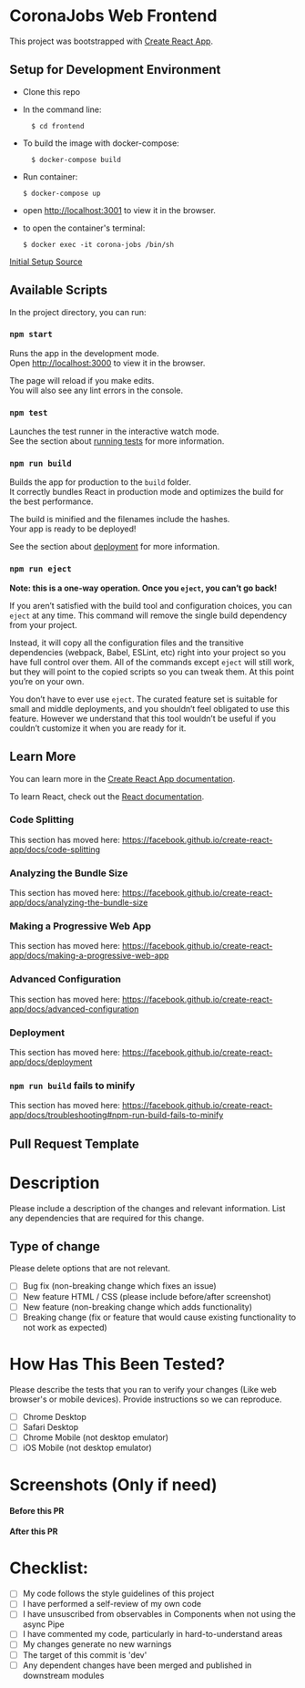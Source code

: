 # CoronaJobs Web Frontend

This project was bootstrapped with [Create React App](https://github.com/facebook/create-react-app).

## Setup for Development Environment

+ Clone this repo
+ In the command line:
  ```
    $ cd frontend
  ```
+ To build the image with docker-compose:
  ```
    $ docker-compose build
  ```
+ Run container:
  ```
  $ docker-compose up
  ```

+ open [http://localhost:3001](http://localhost:3001) to view it in the browser.

+ to open the container's terminal:
  ```
  $ docker exec -it corona-jobs /bin/sh
  ```

[Initial Setup Source](https://mherman.org/blog/dockerizing-a-react-app/)


## Available Scripts

In the project directory, you can run:

### `npm start`

Runs the app in the development mode.<br />
Open [http://localhost:3000](http://localhost:3000) to view it in the browser.

The page will reload if you make edits.<br />
You will also see any lint errors in the console.

### `npm test`

Launches the test runner in the interactive watch mode.<br />
See the section about [running tests](https://facebook.github.io/create-react-app/docs/running-tests) for more information.

### `npm run build`

Builds the app for production to the `build` folder.<br />
It correctly bundles React in production mode and optimizes the build for the best performance.

The build is minified and the filenames include the hashes.<br />
Your app is ready to be deployed!

See the section about [deployment](https://facebook.github.io/create-react-app/docs/deployment) for more information.

### `npm run eject`

**Note: this is a one-way operation. Once you `eject`, you can’t go back!**

If you aren’t satisfied with the build tool and configuration choices, you can `eject` at any time. This command will remove the single build dependency from your project.

Instead, it will copy all the configuration files and the transitive dependencies (webpack, Babel, ESLint, etc) right into your project so you have full control over them. All of the commands except `eject` will still work, but they will point to the copied scripts so you can tweak them. At this point you’re on your own.

You don’t have to ever use `eject`. The curated feature set is suitable for small and middle deployments, and you shouldn’t feel obligated to use this feature. However we understand that this tool wouldn’t be useful if you couldn’t customize it when you are ready for it.

## Learn More

You can learn more in the [Create React App documentation](https://facebook.github.io/create-react-app/docs/getting-started).

To learn React, check out the [React documentation](https://reactjs.org/).

### Code Splitting

This section has moved here: https://facebook.github.io/create-react-app/docs/code-splitting

### Analyzing the Bundle Size

This section has moved here: https://facebook.github.io/create-react-app/docs/analyzing-the-bundle-size

### Making a Progressive Web App

This section has moved here: https://facebook.github.io/create-react-app/docs/making-a-progressive-web-app

### Advanced Configuration

This section has moved here: https://facebook.github.io/create-react-app/docs/advanced-configuration

### Deployment

This section has moved here: https://facebook.github.io/create-react-app/docs/deployment

### `npm run build` fails to minify

This section has moved here: https://facebook.github.io/create-react-app/docs/troubleshooting#npm-run-build-fails-to-minify


## Pull Request Template

# Description
Please include a description of the changes and relevant information. List any dependencies that are required for this change.
## Type of change
Please delete options that are not relevant.
- [ ] Bug fix (non-breaking change which fixes an issue)
- [ ] New feature HTML / CSS (please include before/after screenshot)
- [ ] New feature (non-breaking change which adds functionality)
- [ ] Breaking change (fix or feature that would cause existing functionality to not work as expected)
# How Has This Been Tested?
Please describe the tests that you ran to verify your changes (Like web browser's or mobile devices). Provide instructions so we can reproduce.
- [ ] Chrome Desktop
- [ ] Safari Desktop
- [ ] Chrome Mobile (not desktop emulator)
- [ ] iOS Mobile (not desktop emulator)
# Screenshots (Only if need)
#### Before this PR
#### After this PR
# Checklist:
- [ ] My code follows the style guidelines of this project
- [ ] I have performed a self-review of my own code
- [ ] I have unsuscribed from observables in Components when not using the async Pipe
- [ ] I have commented my code, particularly in hard-to-understand areas
- [ ] My changes generate no new warnings
- [ ] The target of this commit is 'dev'
- [ ] Any dependent changes have been merged and published in downstream modules
